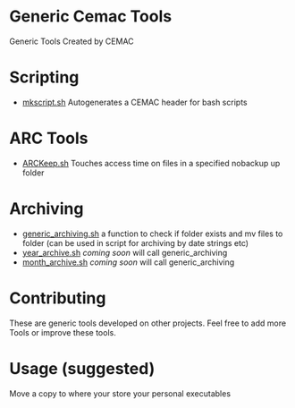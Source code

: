 # Generic Cemac Tools

Generic Tools Created by CEMAC

# Scripting
* [mkscript.sh](mkscript.sh) Autogenerates a CEMAC header for bash scripts

# ARC Tools
* [ARCKeep.sh](ARCTools/ARCKeep.sh) Touches access time on files in a specified nobackup up folder

# Archiving
* [generic_archiving.sh](archiving/generic_archiving.sh) a function to check if folder exists and mv files to folder (can be used in script for archiving by date strings etc)
* [year_archive.sh]() *coming soon* will call generic_archiving
* [month_archive.sh]() *coming soon* will call generic_archiving

# Contributing

These are generic tools developed on other projects. Feel free to add more Tools
or improve these tools.

# Usage (suggested)

Move a copy to where your store your personal executables
